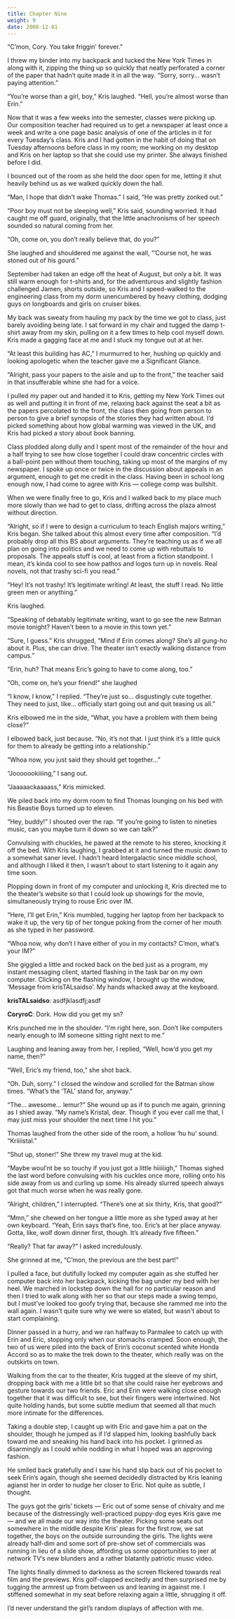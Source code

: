 ```yaml
---
title: Chapter Nine
weight: 9
date: 2008-12-01
---
```


“C’mon, Cory. You take friggin’ forever.”

I threw my binder into my backpack and tucked the New York Times in
along with it, zipping the thing up so quickly that neatly perforated a
corner of the paper that hadn’t quite made it in all the way. “Sorry,
sorry... wasn’t paying attention.”

“You’re worse than a girl, boy,” Kris laughed. “Hell, you’re almost
worse than Erin.”

Now that it was a few weeks into the semester, classes were picking up.
Our composition teacher had required us to get a newspaper at least once
a week and write a one page basic analysis of one of the articles in it
for every Tuesday’s class. Kris and I had gotten in the habit of doing
that on Tuesday afternoons before class in my room; me working on my
desktop and Kris on her laptop so that she could use my printer. She
always finished before I did.

I bounced out of the room as she held the door open for me, letting it
shut heavily behind us as we walked quickly down the hall.

“Man, I hope that didn’t wake Thomas.” I said, “He was pretty zonked
out.”

“Poor boy must not be sleeping well,” Kris said, sounding worried. It
had caught me off guard, originally, that the little anachronisms of her
speech sounded so natural coming from her.

“Oh, come on, you don’t really believe that, do you?”

She laughed and shouldered me against the wall, “’Course not, he was
stoned out of his gourd.”

September had taken an edge off the heat of August, but only a bit. It
was still warm enough for t-shirts and, for the adventurous and slightly
fashion challenged Jamen, shorts outside, so Kris and I speed-walked to
the engineering class from my dorm unencumbered by heavy clothing,
dodging guys on longboards and girls on cruiser bikes.

My back was sweaty from hauling my pack by the time we got to class,
just barely avoiding being late. I sat forward in my chair and tugged
the damp t-shirt away from my skin, pulling on it a few times to help
cool myself down. Kris made a gagging face at me and I stuck my tongue
out at at her.

“At least this building has AC,” I murmurred to her, hushing up quickly
and looking apologetic when the teacher gave me a Significant Glance.

“Alright, pass your papers to the aisle and up to the front,” the
teacher said in that insufferable whine she had for a voice.

I pulled my paper out and handed it to Kris, getting my New York Times
out as well and putting it in front of me, relaxing back against the
seat a bit as the papers percolated to the front, the class then going
from person to person to give a brief synopsis of the stories they had
written about. I’d picked something about how global warming was viewed
in the UK, and Kris had picked a story about book banning.

Class plodded along dully and I spent most of the remainder of the hour
and a half trying to see how close together I could draw concentric
circles with a ball-point pen without them touching, taking up most of
the margins of my newspaper. I spoke up once or twice in the discussion
about appeals in an argument, enough to get me credit in the class.
Having been in school long enough now, I had come to agree with Kris —
college comp was bullshit.

When we were finally free to go, Kris and I walked back to my place much
more slowly than we had to get to class, drifting across the plaza
almost without direction.

“Alright, so if I were to design a curriculum to teach English majors
writing,” Kris began. She talked about this almost every time after
composition. “I’d probably drop all this BS about arguments. They’re
teaching us as if we all plan on going into politics and we need to come
up with rebuttals to proposals. The appeals stuff is cool, at least from
a fiction standpoint. I mean, it’s kinda cool to see how pathos and
logos turn up in novels. Real novels, not that trashy sci-fi you read.”

“Hey! It’s not trashy! It’s legitimate writing! At least, the stuff I
read. No little green men or anything.”

Kris laughed.

“Speaking of debatably legitimate writing, want to go see the new Batman
movie tonight? Haven’t been to a movie in this town yet.”

“Sure, I guess.” Kris shrugged, “Mind if Erin comes along? She’s all
gung-ho about it. Plus, she can drive. The theater isn’t exactly walking
distance from campus.”

“Erin, huh? That means Eric’s going to have to come along, too.”

“Oh, come on, he’s your friend!” she laughed

“I know, I know,” I replied. “They’re just so... disgustingly cute
together. They need to just, like... officially start going out and quit
teasing us all.”

Kris elbowed me in the side, “What, you have a problem with them being
close?”

I elbowed back, just because. “No, it’s not that. I just think it’s a
little quick for them to already be getting into a relationship.”

“Whoa now, you just said they should get together...”

“Jooooookiiiing,” I sang out.

“Jaaaaackaaaass,” Kris mimicked.

We piled back into my dorm room to find Thomas lounging on his bed with
his Beastie Boys turned up to eleven.

“Hey, buddy!” I shouted over the rap. “If you’re going to listen to
nineties music, can you maybe turn it down so we can talk?”

Convulsing with chuckles, he pawed at the remote to his stereo, knocking
it off the bed. With Kris laughing, I grabbed at it and turned the music
down to a somewhat saner level. I hadn’t heard Intergalactic since
middle school, and although I liked it then, I wasn’t about to start
listening to it again any time soon.

Plopping down in front of my computer and unlocking it, Kris directed me
to the theater’s website so that I could look up showings for the movie,
simultaneously trying to rouse Eric over IM.

“Here, I’ll get Erin,” Kris mumbled, tugging her laptop from her
backpack to wake it up, the very tip of her tongue poking from the
corner of her mouth as she typed in her password.

“Whoa now, why don’t I have either of you in my contacts? C’mon, what’s
your IM?”

She giggled a little and rocked back on the bed just as a program, my
instant messaging client, started flashing in the task bar on my own
computer. Clicking on the flashing window, I brought up the window,
‘Message from krisTALsaidso’. My hands whacked away at the keyboard.

**krisTALsaidso**: asdfjklasdfj;asdf

**CoryroC**: Dork. How did you get my sn?

Kris punched me in the shoulder. “I’m right here, son. Don’t like
computers nearly enough to IM someone sitting right next to me.”

Laughing and leaning away from her, I replied, “Well, how’d you get my
name, then?”

“Well, Eric’s my friend, too,” she shot back.

“Oh. Duh, sorry.” I closed the window and scrolled for the Batman show
times. “What’s the ‘TAL’ stand for, anyway.”

“The... awesome... lemur?” She wound up as if to punch me again,
grinning as I shied away. “My name’s Kristal, dear. Though if you ever
call me that, I may just miss your shoulder the next time I hit you.”

Thomas laughed from the other side of the room, a hollow ‘hu hu’ sound.
“Kriiiistal.”

“Shut up, stoner!” She threw my travel mug at the kid.

“Maybe woul’nt be so touchy if you just got a little hiiiiiigh,” Thomas
sighed the last word before convulsing with his cuckles once more,
rolling onto his side away from us and curling up some. His already
slurred speech always got that much worse when he was really gone.

“Alright, children,” I interrupted. “There’s one at six thirty, Kris,
that good?”

“Mmn,” she chewed on her tongue a little more as she typed away at her
own keyboard. “Yeah, Erin says that’s fine, too. Eric’s at her place
anyway. Gotta, like, wolf down dinner first, though. It’s already five
fifteen.”

“Really? That far away?” I asked incredulously.

She grinned at me, “C’mon, the previous are the best part!”

I pulled a face, but dutifully locked my computer again as she stuffed
her computer back into her backpack, kicking the bag under my bed with
her heel. We marched in lockstep down the hall for no particular reason
and then I tried to walk along with her so that our steps made a swing
tempo, but I must’ve looked too goofy trying that, because she rammed me
into the wall again. I wasn’t quite sure why we were so elated, but
wasn’t about to start complaining.

Dinner passed in a hurry, and we ran halfway to Parmalee to catch up
with Erin and Eric, stopping only when our stomachs cramped. Soon
enough, the two of us were piled into the back of Erin’s coconut scented
white Honda Accord so as to make the trek down to the theater, which
really was on the outskirts on town.

Walking from the car to the theater, Kris tugged at the sleeve of my
shirt, dropping back with me a little bit so that she could raise her
eyebrows and gesture towards our two friends. Eric and Erin were walking
close enough together that it was difficult to see, but their fingers
were intertwined. Not quite holding hands, but some subtle medium that
seemed all that much more intimate for the differences.

Taking a double step, I caught up with Eric and gave him a pat on the
shoulder, though he jumped as if I’d slapped him, looking bashfully back
toward me and sneaking his hand back into his pocket. I grinned as
disarmingly as I could while nodding in what I hoped was an approving
fashion.

He smiled back gratefully and I saw his hand slip back out of his pocket
to seek Erin’s again, though she seemed decidedly distracted by Kris
leaning agianst her in order to nudge her closer to Eric. Not quite as
subtle, I thought.

The guys got the girls’ tickets — Eric out of some sense of chivalry and
me because of the distressingly well-practiced puppy-dog eyes Kris gave
me — and we all made our way into the theater. Picking some seats out
somewhere in the middle despite Kris’ pleas for the first row, we sat
together, the boys on the outside surrounding the girls. The lights were
already half-dim and some sort of pre-show set of commercials was
running in lieu of a slide show, affording us some opportunities to jeer
at network TV’s new blunders and a rather blatantly patriotic music
video.

The lights finally dimmed to darkness as the screen flickered towards
real film and the previews. Kris golf-clapped excitedly and then
surprised me by tugging the armrest up from between us and leaning in
against me. I stiffened somewhat in my seat before relaxing again a
little, shrugging it off.

I’d never understand the girl’s random displays of affection with me.

